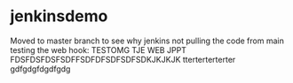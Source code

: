 # jenkinsdemo

Moved to master branch to see why jenkins not pulling the code from main
testing the web hook:
TESTOMG TJE WEB JPPT
FDSFDSFDSFSDFFSDFDFSDFSDFSDKJKJKJK
tterterterterter
gdfgdgfdgdfgdg
